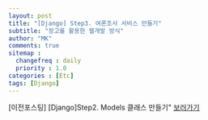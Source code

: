 ```yaml
---
layout: post
title: "[Django] Step3. 여론조사 서비스 만들기"
subtitle: "장고를 활용한 웹개발 방식"
author: "MK"
comments: true
sitemap :
  changefreq : daily
  priority : 1.0
categories : [Etc]
tags: [Django]
---
```



[이전포스팅] [Django]Step2. Models 클래스 만들기"  [보러가기](https://mkjjo.github.io/2019/01/05/django_models.html)
